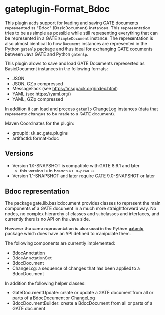 # gateplugin-Format_Bdoc

This plugin adds support for loading and saving GATE documents represented as "Bdoc" (BasicDocument) instances. 
This representation tries to be as simple as possible while still representing everything that can be 
represented in a GATE `SimpleDocument` instance. The representation is also almost identical to how 
`Document` instances are represented in the Python `gatenlp` package and thus ideal for exchanging GATE 
documents between Java GATE and Python `gatenlp`. 

This plugin allows to save and load GATE Documents represented as BasicDocument instances in the following formats:
* JSON
* JSON, GZip compressed
* MessagePack (see https://msgpack.org/index.html)
* YAML (see https://yaml.org/)
* YAML, GZip compressed

In addition it can load and process `gatenlp` ChangeLog instances (data that represents changes to be made to a GATE document).

Maven Coordinates for the plugin:
* groupId: uk.ac.gate.plugins
* artifactId: format-bdoc

## Versions

* Version 1.0-SNAPSHOT is compatible with GATE 8.6.1 and later
  * this version is in branch `v1.0-pre9.0`
* Version 1.1-SNAPSHOT and later require GATE 9.0-SNAPSHOT or later

## Bdoc representation

The package gate.lib.basicdocument provides classes to represent the main 
components of a GATE document in a much more straightforward way. No nodes,
no complex hierarchy of classes and subclasses and interfaces, and currently
there is no API on the Java side.

However the same representation is also used in the Python [gatenlp](https://gatenlp.github.io/python-gatenlp/) package which does have an API defined to manipulate them. 

The following components are currently implemented:
* BdocAnnotation 
* BdocAnnotationSet
* BdocDocument
* ChangeLog: a sequence of changes that has been applied to a BdocDocument

In addition the following helper classes:
* GateDocumentUpdate: create or update a GATE document from all or parts of
  a BdocDocument or ChangeLog
* BdocDocumentBuilder: create a BdocDocument from all or parts of a 
  GATE document

